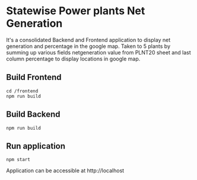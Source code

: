 # Statewise Power plants Net Generation
It's a consolidated Backend and Frontend application to display net generation and percentage in the google map. Taken to 5 plants by summing up various fields netgeneration value from PLNT20 sheet and last column percentage to display locations in google map.

## Build Frontend
```
cd /frontend
npm run build
```

## Build Backend
```
npm run build
```

## Run application
```
npm start
```

Application can be accessible at http://localhost
